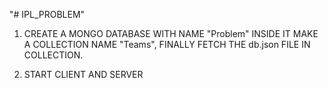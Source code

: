 "# IPL_PROBLEM" 

1) CREATE A MONGO DATABASE WITH NAME "Problem" INSIDE IT MAKE A COLLECTION NAME "Teams", FINALLY FETCH THE db.json FILE IN COLLECTION.

2) START CLIENT AND SERVER
